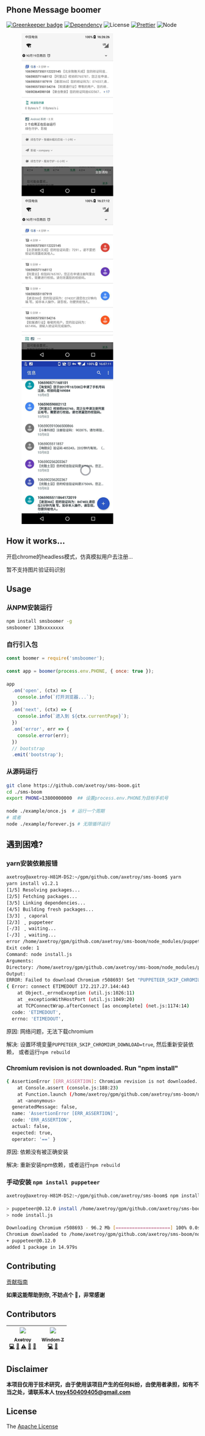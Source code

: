 ## Phone Message boomer

[![Greenkeeper badge](https://badges.greenkeeper.io/axetroy/sms-boom.svg)](https://greenkeeper.io/)
[![Dependency](https://david-dm.org/axetroy/smsboomer.svg)](https://david-dm.org/axetroy/smsboomer)
![License](https://img.shields.io/badge/license-Apache-green.svg)
[![Prettier](https://img.shields.io/badge/Code%20Style-Prettier-green.svg)](https://github.com/prettier/prettier)
![Node](https://img.shields.io/badge/node-%3E=6.7-blue.svg?style=flat-square)

<figure class="third">
    <img src="https://github.com/axetroy/sms-boom/raw/master/screenshot1.jpg" width="240" height="427">
    <img src="https://github.com/axetroy/sms-boom/raw/master/screenshot2.jpg" width="240" height="427">
    <img src="https://github.com/axetroy/sms-boom/raw/master/screenshot3.jpg" width="240" height="427">
</figure>

## How it works...

开启chrome的headless模式，仿真模拟用户去注册...

暂不支持图片验证码识别

## Usage

###  从NPM安装运行

```bash
npm install smsboomer -g
smsboomer 138xxxxxxxx
```

### 自行引入包

```javascript
const boomer = require('smsboomer');

const app = boomer(process.env.PHONE, { once: true });

app
  .on('open', (ctx) => {
    console.info(`打开浏览器...`);
  })
  .on('next', (ctx) => {
    console.info(`进入到 ${ctx.currentPage}`);
  })
  .on('error', err => {
    console.error(err);
  })
  // bootstrap
  .emit('bootstrap');
```

### 从源码运行

```bash
git clone https://github.com/axetroy/sms-boom.git
cd ./sms-boom
export PHONE=13800000000  ## 设置process.env.PHONE为目标手机号

node ./example/once.js  # 运行一个周期
# 或者
node ./example/forever.js # 无限循环运行
```

## 遇到困难?

### yarn安装依赖报错

```bash
axetroy@axetroy-H81M-DS2:~/gpm/github.com/axetroy/sms-boom$ yarn
yarn install v1.2.1
[1/5] Resolving packages...
[2/5] Fetching packages...
[3/5] Linking dependencies...
[4/5] Building fresh packages...
[3/3] ⢀ caporal
[2/3] ⢀ puppeteer
[-/3] ⢀ waiting...
[-/3] ⢀ waiting...
error /home/axetroy/gpm/github.com/axetroy/sms-boom/node_modules/puppeteer: Command failed.
Exit code: 1
Command: node install.js
Arguments: 
Directory: /home/axetroy/gpm/github.com/axetroy/sms-boom/node_modules/puppeteer
Output:
ERROR: Failed to download Chromium r508693! Set "PUPPETEER_SKIP_CHROMIUM_DOWNLOAD" env variable to skip download.
{ Error: connect ETIMEDOUT 172.217.27.144:443
    at Object._errnoException (util.js:1026:11)
    at _exceptionWithHostPort (util.js:1049:20)
    at TCPConnectWrap.afterConnect [as oncomplete] (net.js:1174:14)
  code: 'ETIMEDOUT',
  errno: 'ETIMEDOUT',
```

原因: 网络问题，无法下载chromium

解决: 设置环境变量``PUPPETEER_SKIP_CHROMIUM_DOWNLOAD=true``, 然后重新安装依赖， 或者运行``npm rebuild``

### Chromium revision is not downloaded. Run "npm install"

```bash
{ AssertionError [ERR_ASSERTION]: Chromium revision is not downloaded. Run "npm install"
    at Console.assert (console.js:188:23)
    at Function.launch (/home/axetroy/gpm/github.com/axetroy/sms-boom/node_modules/puppeteer/lib/Launcher.js:94:15)
    at <anonymous>
  generatedMessage: false,
  name: 'AssertionError [ERR_ASSERTION]',
  code: 'ERR_ASSERTION',
  actual: false,
  expected: true,
  operator: '==' }
```

原因: 依赖没有被正确安装

解决: 重新安装npm依赖，或者运行``npm rebuild``

### 手动安装 ``npm install puppeteer``

```bash
axetroy@axetroy-H81M-DS2:~/gpm/github.com/axetroy/sms-boom$ npm install puppeteer

> puppeteer@0.12.0 install /home/axetroy/gpm/github.com/axetroy/sms-boom/node_modules/puppeteer
> node install.js

Downloading Chromium r508693 - 96.2 Mb [====================] 100% 0.0s 
Chromium downloaded to /home/axetroy/gpm/github.com/axetroy/sms-boom/node_modules/puppeteer/.local-chromium/linux-508693
+ puppeteer@0.12.0
added 1 package in 14.979s
```

## Contributing

[贡献指南](https://github.com/axetroy/sms-boom/blob/master/CONTRIBUTING.md)

**如果这能帮助到你, 不妨点个 :star2:，非常感谢**

## Contributors

<!-- ALL-CONTRIBUTORS-LIST:START - Do not remove or modify this section -->
| [<img src="https://avatars1.githubusercontent.com/u/9758711?v=3" width="100px;"/><br /><sub>Axetroy</sub>](http://axetroy.github.io)<br />[💻](https://github.com/axetroy/sms-boom/commits?author=axetroy "Code") [🔌](#plugin-axetroy "Plugin/utility libraries") [⚠️](https://github.com/axetroy/sms-boom/commits?author=axetroy "Tests") [🐛](https://github.com/axetroy/sms-boom/issues?q=author%3Aaxetroy "Bug reports") [🎨](#design-axetroy "Design") | [<img src="https://avatars0.githubusercontent.com/u/14875359?v=3" width="100px;"/><br /><sub>Windom Z</sub>](http://windomz.github.io/)<br />[💻](https://github.com/axetroy/sms-boom/commits?author=WindomZ "Code") [📖](https://github.com/axetroy/sms-boom/commits?author=WindomZ "Documentation") |
| :---: | :---: |
<!-- ALL-CONTRIBUTORS-LIST:END -->

## Disclaimer

**本项目仅用于技术研究，由于使用该项目产生的任何纠纷，由使用者承担，如有不当之处，请联系本人 troy450409405@gmail.com**

## License

The [Apache License](https://github.com/axetroy/sms-boom/blob/master/LICENSE)
